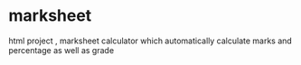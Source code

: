 # marksheet
html project , marksheet calculator which automatically calculate marks and percentage as well as grade
